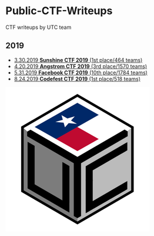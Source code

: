 # Public-CTF-Writeups
CTF writeups by UTC team


## 2019
* [3.30.2019 **Sunshine CTF 2019** (1st place/464 teams)](sunshinectf-2019)
* [4.20.2019 **Angstrom CTF 2019** (3rd place/1570 teams)](angstromctf-2019)
* [5.31.2019 **Facebook CTF 2019** (10th place/1784 teams)](fbctf-2019)
* [8.24.2019 **Codefest CTF 2019** (1st place/518 teams)](codefestctf-2019)


![](./utc-shaded.png)
